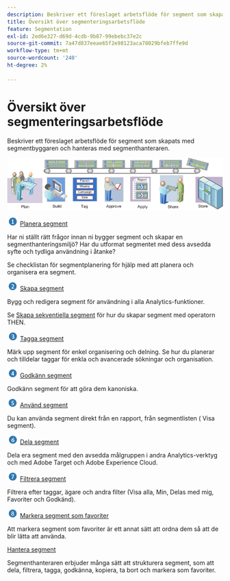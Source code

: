 ```yaml
---
description: Beskriver ett föreslaget arbetsflöde för segment som skapats med segmentbyggaren och hanteras med segmenthanteraren.
title: Översikt över segmenteringsarbetsflöde
feature: Segmentation
exl-id: 2ed6e327-d69d-4cdb-9b87-99ebebc37e2c
source-git-commit: 7a47d837eeae65f2e98123aca78029bfeb7ffe9d
workflow-type: tm+mt
source-wordcount: '240'
ht-degree: 2%

---
```


# Översikt över segmenteringsarbetsflöde

Beskriver ett föreslaget arbetsflöde för segment som skapats med segmentbyggaren och hanteras med segmenthanteraren.

![](assets/seg_workflow.png)


![](assets/step1_icon.png) [ Planera segment](/help/components/segmentation/segmentation-workflow/seg-plan.md)

Har ni ställt rätt frågor innan ni bygger segment och skapar en segmenthanteringsmiljö? Har du utformat segmentet med dess avsedda syfte och tydliga användning i åtanke?

Se checklistan för segmentplanering för hjälp med att planera och organisera era segment.

![](assets/step2_icon.png) [Skapa segment](/help/components/segmentation/segmentation-workflow/seg-build.md)

Bygg och redigera segment för användning i alla Analytics-funktioner.

Se [Skapa sekventiella segment](/help/components/segmentation/segmentation-workflow/seg-sequential-build.md) för hur du skapar segment med operatorn THEN.

![](assets/step3_icon.png) [ Tagga segment](/help/components/segmentation/segmentation-workflow/seg-tag.md)

Märk upp segment för enkel organisering och delning. Se hur du planerar och tilldelar taggar för enkla och avancerade sökningar och organisation.

![](assets/step4_icon.png) [ Godkänn segment](/help/components/segmentation/segmentation-workflow/seg-approve.md)

Godkänn segment för att göra dem kanoniska.

![](assets/step5_icon.png) [ Använd segment](/help/components/segmentation/segmentation-workflow/t-seg-apply.md)

Du kan använda segment direkt från en rapport, från segmentlisten ( Visa segment).

![](assets/step6_icon.png) [ Dela segment](/help/components/segmentation/segmentation-workflow/t-seg-share.md)

Dela era segment med den avsedda målgruppen i andra Analytics-verktyg och med Adobe Target och Adobe Experience Cloud.

![](assets/step7_icon.png) [ Filtrera segment](/help/components/segmentation/segmentation-workflow/t-seg-filter.md)

Filtrera efter taggar, ägare och andra filter (Visa alla, Min, Delas med mig, Favoriter och Godkänd).

![](assets/step8_icon.png) [ Markera segment som favoriter](/help/components/segmentation/segmentation-workflow/t-seg-favorite.md)

Att markera segment som favoriter är ett annat sätt att ordna dem så att de blir lätta att använda.

[Hantera segment](/help/components/segmentation/segmentation-workflow/seg-manage.md)

Segmenthanteraren erbjuder många sätt att strukturera segment, som att dela, filtrera, tagga, godkänna, kopiera, ta bort och markera som favoriter.
